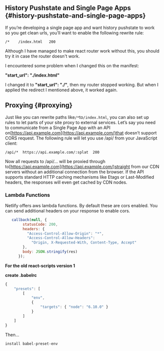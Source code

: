 ## History Pushstate and Single Page Apps {#history-pushstate-and-single-page-apps}

If you’re developing a single page app and want history pushstate to work so you get clean urls, you’ll want to enable the following rewrite rule:

`/*    /index.html   200`

Although I have managed to make react router work without this, you should try it in case the router doesn't work.

I encountered some problem when I changed this on the manifest:

**"start\_url": "./index.html"**

I changed it to **"start\_url": "./"**, then my router stopped working. But when I applied the redirect I mentioned above, it worked again. 

## Proxying {#proxying}

Just like you can rewrite paths like`/*`to`/index.html`, you can also set up rules to let parts of your site proxy to external services. Let’s say you need to communicate from a Single Page App with an API on[https://api.example.com](https://api.example.com/)that doesn’t support CORS request. The following rule will let you use /api/ from your JavaScript client:

```
/api/*  https://api.example.com/:splat  200
```

Now all requests to /api/… will be proxied through to[https://api.example.com](https://api.example.com/)straight from our CDN servers without an additional connection from the browser. If the API supports standard HTTP caching mechanisms like Etags or Last-Modified headers, the responses will even get cached by CDN nodes.

### Lambda Functions

Netlify offers aws lambda functions. By default these are cors enabled. You can send additional headers on your response to enable cors.

```javascript
   callback(null, {
        statusCode: 200,
        headers: {
          "Access-Control-Allow-Origin": "*",
          "Access-Control-Allow-Headers":
            "Origin, X-Requested-With, Content-Type, Accept"
        },
        body: JSON.stringify(res)
      });
```

**For the old react-scripts version 1**

**create .babelrc**

```javascript
{
    "presets": [
        [
            "env",
            {
                "targets": { "node": "6.10.0" }
            }
        ]
    ]
}
```

Then...

```
install babel-preset-env
```




